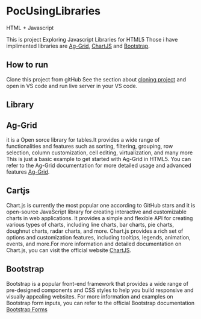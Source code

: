 # PocUsingLibraries
HTML + Javascript 

This is project Exploring Javascript Libraries for HTML5 Those i have implimented libraries are [Ag-Grid](https://www.ag-grid.com/), [ChartJS](https://www.chartjs.org/) and [Bootstrap](https://getbootstrap.com/).


## How to run
Clone this project from gitHub  See the section about [cloning project](https://docs.github.com/en/repositories/creating-and-managing-repositories/cloning-a-repository)
and open in VS code and run live server in your VS code.

## Library 
## Ag-Grid 
it is a Open sorce library for tables.It provides a wide range of functionalities and features such as sorting, filtering, grouping, row selection, column customization, cell editing, virtualization, and many more This is just a basic example to get started with Ag-Grid in HTML5. You can refer to the Ag-Grid documentation for more detailed usage and advanced features [Ag-Grid](https://www.ag-grid.com/).

## Cartjs 
Chart.js is currently the most popular one according to GitHub stars and it is  open-source JavaScript library for creating interactive and customizable charts in web applications. It provides a simple and flexible API for creating various types of charts, including line charts, bar charts, pie charts, doughnut charts, radar charts, and more. Chart.js provides a rich set of options and customization features, including tooltips, legends, animation, events, and more.For more information and detailed documentation on Chart.js, you can visit the official website [ChartJS](https://www.chartjs.org/).

## Bootstrap
Bootstrap is a popular front-end framework that provides a wide range of pre-designed components and CSS styles to help you build responsive and visually appealing websites. For more information and examples on Bootstrap form inputs, you can refer to the official Bootstrap documentation [Bootstrap Forms](https://getbootstrap.com/docs/5.1/forms/overview/)


